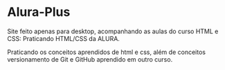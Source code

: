 # Alura-Plus

Site feito apenas para desktop, acompanhando as aulas do curso HTML e CSS: Praticando HTML/CSS da ALURA.

Praticando os conceitos aprendidos de html e css, além de conceitos versionamento de Git e GitHub aprendido em outro curso.
